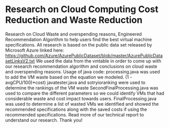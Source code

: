 # Research on Cloud Computing Cost Reduction and Waste Reduction
Research on Cloud Waste and overspending reasons, Engineered Recommendation Algorithm to help users find the best virtual machine specifications. 
All research is based on the public data set released by Microsoft Azure linked here: 
https://github.com/Azure/AzurePublicDataset/blob/master/AzurePublicDatasetLinksV2.txt
We used the data from the vmtable in order to come up with our research recommendation algorithm and conclusions on cloud waste and overspending reasons. 
Usage of java code:
processing.java was used to add the VM waste based on the equation we modeled. (1 - avgCPU/100)*cost)
javatester.java and sotryioranking were used to determine the rankings of the VM waste
SecondFinalProcessing.java was used to compare the different parameters so we could identify VMs that had considerable waste and cost impact towards users.
FinalProcessing.java was used to determine a list of wasted VMs we identified and showed the recommended specifications along with the saved costs if using the recommended specifications. Read more of our technical report to understand our research. Thank you!
